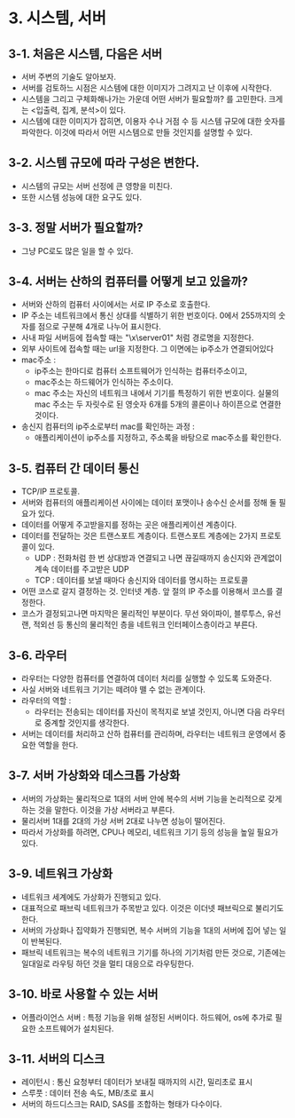 # 3. 시스템, 서버

## 3-1. 처음은 시스템, 다음은 서버

- 서버 주변의 기술도 알아보자.
- 서버를 검토하느 시점은 시스템에 대한 이미지가 그려지고 난 이후에 시작한다.
- 시스템을 그리고 구체화해나가는 가운데 어떤 서버가 필요할까? 를 고민한다. 크게는 <입출력, 집계, 분석>이 있다.
- 시스템에 대한 이미지가 잡히면, 이용자 수나 거점 수 등 시스템 규모에 대한 숫자를 파악한다. 이것에 따라서 어떤 시스템으로 만들 것인지를 설명할 수 있다.

## 3-2. 시스템 규모에 따라 구성은 변한다.

- 시스템의 규모는 서버 선정에 큰 영향을 미친다.
- 또한 시스템 성능에 대한 요구도 있다.

## 3-3. 정말 서버가 필요할까?

- 그냥 PC로도 많은 일을 할 수 있다.

## 3-4. 서버는 산하의 컴퓨터를 어떻게 보고 있을까?

- 서버와 산하의 컴퓨터 사이에서는 서로 IP 주소로 호출한다.
- IP 주소는 네트워크에서 통신 상대를 식별하기 위한 번호이다. 0에서 255까지의 숫자를 점으로 구분해 4개로 나누어 표시한다.
- 사내 파일 서버등에 접속할 때는 "\\x\server01" 처럼 경로명을 지정한다.
- 외부 사이트에 접속할 때는 url을 지정한다. 그 이면에는 ip주소가 연결되어있다
- mac주소 :
  - ip주소는 한마디로 컴퓨터 소프트웨어가 인식하는 컴퓨터주소이고,
  - mac주소는 하드웨어가 인식하는 주소이다.
  - mac 주소는 자신의 네트워크 내에서 기기를 특정하기 위한 번호이다. 실물의 mac 주소는 두 자릿수로 된 영숫자 6개를 5개의 콜론이나 하이픈으로 연결한 것이다.
- 송신지 컴퓨터의 ip주소로부터 mac를 확인하는 과정 :
  - 애플리케이션이 ip주소를 지정하고, 주소록을 바탕으로 mac주소를 확인한다.

## 3-5. 컴퓨터 간 데이터 통신

- TCP/IP 프로토콜.
- 서버와 컴퓨터의 애플리케이션 사이에는 데이터 포맷이나 송수신 순서를 정해 둘 필요가 있다.
- 데이터를 어떻게 주고받을지를 정하는 곳은 애플리케이션 계층이다.
- 데이터를 전달하는 것은 트랜스포트 계층이다. 트랜스포트 계층에는 2가지 프로토콜이 있다.
  - UDP : 전화처럼 한 번 상대방과 연결되고 나면 끊길때까지 송신지와 관계없이 계속 데이터를 주고받은 UDP
  - TCP : 데이터를 보낼 때마다 송신지와 데이터를 명시하는 프로토콜
- 어떤 코스로 갈지 결정하는 것. 인터넷 계층. 앞 절의 IP 주소를 이용해서 코스를 결정한다.
- 코스가 결정되고나면 마지막은 물리적인 부분이다. 무선 와이파이, 블루투스, 유선 랜, 적외선 등 통신의 물리적인 층을 네트워크 인터페이스층이라고 부른다.

## 3-6. 라우터

- 라우터는 다양한 컴퓨터를 연결하여 데이터 처리를 실행할 수 있도록 도와준다.
- 사실 서버와 네트워크 기기는 떼려야 뗄 수 없는 관계이다.
- 라우터의 역할 :
  - 라우터는 전송되는 데이터를 자신이 목적지로 보낼 것인지, 아니면 다음 라우터로 중계할 것인지를 생각한다.
- 서버는 데이터를 처리하고 산하 컴퓨터를 관리하며, 라우터는 네트워크 운영에서 중요한 역할을 한다.

## 3-7. 서버 가상화와 데스크톱 가상화

- 서버의 가상화는 물리적으로 1대의 서버 안에 복수의 서버 기능을 논리적으로 갖게 하는 것을 말한다. 이것을 가상 서버라고 부른다.
- 물리서버 1대를 2대의 가상 서버 2대로 나누면 성능이 떨어진다.
- 따라서 가상화를 하려면, CPU나 메모리, 네트워크 기기 등의 성능을 높일 필요가 있다.

## 3-9. 네트워크 가상화

- 네트워크 세계에도 가상화가 진행되고 있다.
- 대표적으로 패브릭 네트워크가 주목받고 있다. 이것은 이더넷 패브릭으로 불리기도 한다.
- 서버의 가상화나 집약화가 진행되면, 복수 서버의 기능을 1대의 서버에 집어 넣는 일이 반복된다.
- 패브릭 네트워크는 복수의 네트워크 기기를 하나의 기기처럼 만든 것으로, 기존에는 일대일로 라우팅 하던 것을 멀티 대응으로 라우팅한다.

## 3-10. 바로 사용할 수 있는 서버

- 어플라이언스 서버 : 특정 기능을 위해 설정된 서버이다. 하드웨어, os에 추가로 필요한 소프트웨어가 설치된다.

## 3-11. 서버의 디스크

- 레이턴시 : 통신 요청부터 데이터가 보내질 때까지의 시간, 밀리초로 표시
- 스루풋 : 데이터 전송 속도, MB/초로 표시
- 서버의 하드디스크는 RAID, SAS를 조합하는 형태가 다수이다.
